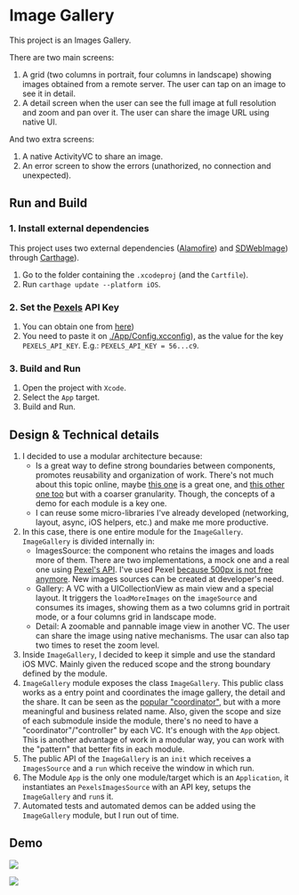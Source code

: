 # Image Gallery
This project is an Images Gallery.

There are two main screens:
1. A grid (two columns in portrait, four columns in landscape) showing images obtained from a remote server. The user can tap on an image to see it in detail.
1. A detail screen when the user can see the full image at full resolution and zoom and pan over it. The user can share the image URL using native UI.

And two extra screens:
1. A native ActivityVC to share an image.
1. An error screen to show the errors (unathorized, no connection and unexpected).

## Run and Build
### 1. Install external dependencies
This project uses two external dependencies ([Alamofire](https://github.com/Alamofire/Alamofire)) and [SDWebImage](https://github.com/SDWebImage/SDWebImage)) through [Carthage](https://github.com/Carthage/Carthage)). 
1. Go to the folder containing the `.xcodeproj` (and the `Cartfile`).
2. Run `carthage update --platform iOS`.

### 2. Set the [Pexels](https://www.pexels.com/) API Key
1. You can obtain one from [here](https://www.pexels.com/api/new/))
2. You need to paste it on [./App/Config.xcconfig](https://github.com/llinardos/ImagesGallery/blob/master/App/Config.xcconfig)), as the value for the key `PEXELS_API_KEY`. E.g.: `PEXELS_API_KEY = 56...c9`.

### 3. Build and Run
1. Open the project with `Xcode`.
2. Select the `App` target.
3. Build and Run.

## Design & Technical details
1. I decided to use a modular architecture because:
	* Is a great way to define strong boundaries between components, promotes reusability and organization of work. There's not much about this topic online, maybe [this one](https://academy.realm.io/posts/justin-spahr-summers-library-oriented-programming/) is a great one, and [this other one too](https://github.com/tuist/microfeatures-guidelines) but with a coarser granularity. Though, the concepts of a demo for each module is a key one.
	* I can reuse some micro-libraries I've already developed (networking, layout, async, iOS helpers, etc.) and make me more productive.
2. In this case, there is one entire module for the `ImageGallery`. `ImageGallery` is divided internally in:
	* ImagesSource: the component who retains the images and loads more of them. There are two implementations, a mock one and a real one using [Pexel's API](https://www.pexels.com/api/). I've used Pexel [because 500px is not free anymore](https://support.500px.com/hc/en-us/articles/360002435653-API-). New images sources can be created at developer's need.
	* Gallery: A VC with a UICollectionView as main view and a special layout. It triggers the `loadMoreImages` on the `imageSource` and consumes its images, showing them as a two columns grid in portrait mode, or a four columns grid in landscape mode.
	* Detail: A zoomable and pannable image view in another VC. The user can share the image using native mechanisms. The usar can also tap two times to reset the zoom level.
3. Inside `ImageGallery`, I decided to keep it simple and use the standard iOS MVC. Mainly given the reduced scope and the strong boundary defined by the module. 
4. `ImageGallery` module exposes the class `ImageGallery`. This public class works as a entry point and coordinates the image gallery, the detail and the share. It can be seen as the [popular "coordinator"](http://khanlou.com/2015/01/the-coordinator/), but with a more meaningful and business related name. Also, given the scope and size of each submodule inside the module, there's no need to have a "coordinator"/"controller" by each VC. It's enough with the `App` object. This is another advantage of work in a modular way, you can work with the "pattern" that better fits in each module.
4. The public API of the `ImageGallery` is an `init` which receives a `ImagesSource` and a `run` which receive the window in which run. 
5. The Module `App` is the only one module/target which is an `Application`, it instantiates an `PexelsImagesSource` with an API key, setups the `ImageGallery` and `run`s it.
6. Automated tests and automated demos can be added using the `ImageGallery` module, but I run out of time.

## Demo

![](https://github.com/llinardos/ImagesGallery/blob/master/GIFs/image-gallery-iphonex-landscape.gif)

![](https://github.com/llinardos/ImagesGallery/blob/master/GIFs/image-gallery-iphonex-portrait.gif)








